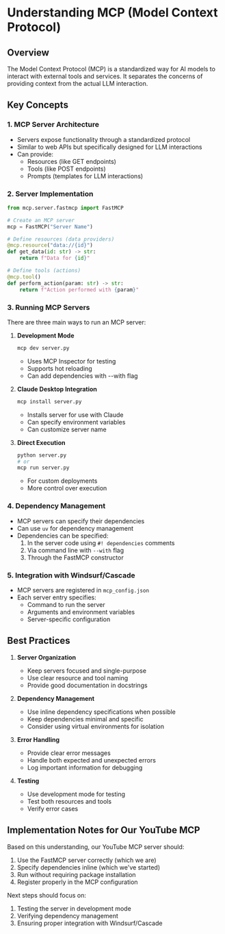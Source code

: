 # Understanding MCP (Model Context Protocol)

## Overview
The Model Context Protocol (MCP) is a standardized way for AI models to interact with external tools and services. It separates the concerns of providing context from the actual LLM interaction.

## Key Concepts

### 1. MCP Server Architecture
- Servers expose functionality through a standardized protocol
- Similar to web APIs but specifically designed for LLM interactions
- Can provide:
  - Resources (like GET endpoints)
  - Tools (like POST endpoints)
  - Prompts (templates for LLM interactions)

### 2. Server Implementation
```python
from mcp.server.fastmcp import FastMCP

# Create an MCP server
mcp = FastMCP("Server Name")

# Define resources (data providers)
@mcp.resource("data://{id}")
def get_data(id: str) -> str:
    return f"Data for {id}"

# Define tools (actions)
@mcp.tool()
def perform_action(param: str) -> str:
    return f"Action performed with {param}"
```

### 3. Running MCP Servers
There are three main ways to run an MCP server:

1. **Development Mode**
   ```bash
   mcp dev server.py
   ```
   - Uses MCP Inspector for testing
   - Supports hot reloading
   - Can add dependencies with --with flag

2. **Claude Desktop Integration**
   ```bash
   mcp install server.py
   ```
   - Installs server for use with Claude
   - Can specify environment variables
   - Can customize server name

3. **Direct Execution**
   ```bash
   python server.py
   # or
   mcp run server.py
   ```
   - For custom deployments
   - More control over execution

### 4. Dependency Management
- MCP servers can specify their dependencies
- Can use `uv` for dependency management
- Dependencies can be specified:
  1. In the server code using `#! dependencies` comments
  2. Via command line with `--with` flag
  3. Through the FastMCP constructor

### 5. Integration with Windsurf/Cascade
- MCP servers are registered in `mcp_config.json`
- Each server entry specifies:
  - Command to run the server
  - Arguments and environment variables
  - Server-specific configuration

## Best Practices

1. **Server Organization**
   - Keep servers focused and single-purpose
   - Use clear resource and tool naming
   - Provide good documentation in docstrings

2. **Dependency Management**
   - Use inline dependency specifications when possible
   - Keep dependencies minimal and specific
   - Consider using virtual environments for isolation

3. **Error Handling**
   - Provide clear error messages
   - Handle both expected and unexpected errors
   - Log important information for debugging

4. **Testing**
   - Use development mode for testing
   - Test both resources and tools
   - Verify error cases

## Implementation Notes for Our YouTube MCP

Based on this understanding, our YouTube MCP server should:

1. Use the FastMCP server correctly (which we are)
2. Specify dependencies inline (which we've started)
3. Run without requiring package installation
4. Register properly in the MCP configuration

Next steps should focus on:
1. Testing the server in development mode
2. Verifying dependency management
3. Ensuring proper integration with Windsurf/Cascade
